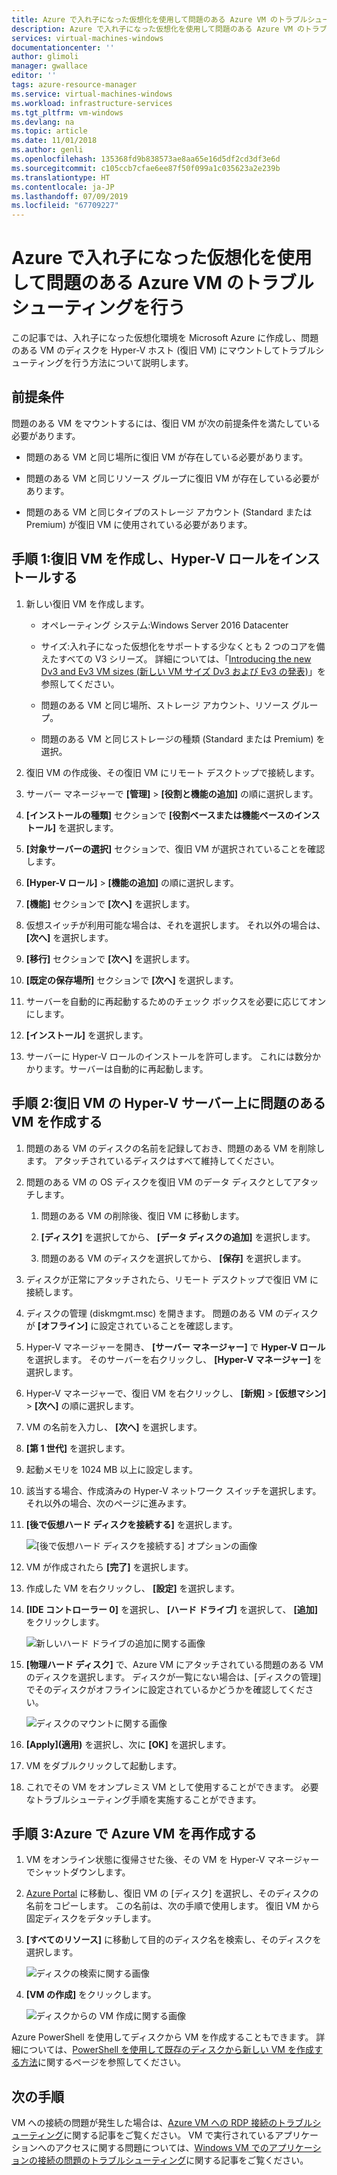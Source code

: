 ```yaml
---
title: Azure で入れ子になった仮想化を使用して問題のある Azure VM のトラブルシューティングを行う | Microsoft Docs
description: Azure で入れ子になった仮想化を使用して問題のある Azure VM のトラブルシューティングを行う方法
services: virtual-machines-windows
documentationcenter: ''
author: glimoli
manager: gwallace
editor: ''
tags: azure-resource-manager
ms.service: virtual-machines-windows
ms.workload: infrastructure-services
ms.tgt_pltfrm: vm-windows
ms.devlang: na
ms.topic: article
ms.date: 11/01/2018
ms.author: genli
ms.openlocfilehash: 135368fd9b838573ae8aa65e16d5df2cd3df3e6d
ms.sourcegitcommit: c105ccb7cfae6ee87f50f099a1c035623a2e239b
ms.translationtype: HT
ms.contentlocale: ja-JP
ms.lasthandoff: 07/09/2019
ms.locfileid: "67709227"
---
```

# <a name="troubleshoot-a-problem-azure-vm-by-using-nested-virtualization-in-azure"></a>Azure で入れ子になった仮想化を使用して問題のある Azure VM のトラブルシューティングを行う

この記事では、入れ子になった仮想化環境を Microsoft Azure に作成し、問題のある VM のディスクを Hyper-V ホスト (復旧 VM) にマウントしてトラブルシューティングを行う方法について説明します。

## <a name="prerequisites"></a>前提条件

問題のある VM をマウントするには、復旧 VM が次の前提条件を満たしている必要があります。

-   問題のある VM と同じ場所に復旧 VM が存在している必要があります。

-   問題のある VM と同じリソース グループに復旧 VM が存在している必要があります。

-   問題のある VM と同じタイプのストレージ アカウント (Standard または Premium) が復旧 VM に使用されている必要があります。

## <a name="step-1-create-a-rescue-vm-and-install-hyper-v-role"></a>手順 1:復旧 VM を作成し、Hyper-V ロールをインストールする

1.  新しい復旧 VM を作成します。

    -  オペレーティング システム:Windows Server 2016 Datacenter

    -  サイズ:入れ子になった仮想化をサポートする少なくとも 2 つのコアを備えたすべての V3 シリーズ。 詳細については、「[Introducing the new Dv3 and Ev3 VM sizes (新しい VM サイズ Dv3 および Ev3 の発表)](https://azure.microsoft.com/blog/introducing-the-new-dv3-and-ev3-vm-sizes/)」を参照してください。

    -  問題のある VM と同じ場所、ストレージ アカウント、リソース グループ。

    -  問題のある VM と同じストレージの種類 (Standard または Premium) を選択。

2.  復旧 VM の作成後、その復旧 VM にリモート デスクトップで接続します。

3.  サーバー マネージャーで **[管理]**  >  **[役割と機能の追加]** の順に選択します。

4.  **[インストールの種類]** セクションで **[役割ベースまたは機能ベースのインストール]** を選択します。

5.  **[対象サーバーの選択]** セクションで、復旧 VM が選択されていることを確認します。

6.  **[Hyper-V ロール]**  >  **[機能の追加]** の順に選択します。

7.  **[機能]** セクションで **[次へ]** を選択します。

8.  仮想スイッチが利用可能な場合は、それを選択します。 それ以外の場合は、 **[次へ]** を選択します。

9.  **[移行]** セクションで **[次へ]** を選択します。

10. **[既定の保存場所]** セクションで **[次へ]** を選択します。

11. サーバーを自動的に再起動するためのチェック ボックスを必要に応じてオンにします。

12. **[インストール]** を選択します。

13. サーバーに Hyper-V ロールのインストールを許可します。 これには数分かかります。サーバーは自動的に再起動します。

## <a name="step-2-create-the-problem-vm-on-the-rescue-vms-hyper-v-server"></a>手順 2:復旧 VM の Hyper-V サーバー上に問題のある VM を作成する

1.  問題のある VM のディスクの名前を記録しておき、問題のある VM を削除します。 アタッチされているディスクはすべて維持してください。 

2.  問題のある VM の OS ディスクを復旧 VM のデータ ディスクとしてアタッチします。

    1.  問題のある VM の削除後、復旧 VM に移動します。

    2.  **[ディスク]** を選択してから、 **[データ ディスクの追加]** を選択します。

    3.  問題のある VM のディスクを選択してから、 **[保存]** を選択します。

3.  ディスクが正常にアタッチされたら、リモート デスクトップで復旧 VM に接続します。

4.  ディスクの管理 (diskmgmt.msc) を開きます。 問題のある VM のディスクが **[オフライン]** に設定されていることを確認します。

5.  Hyper-V マネージャーを開き、 **[サーバー マネージャー]** で **Hyper-V ロール**を選択します。 そのサーバーを右クリックし、 **[Hyper-V マネージャー]** を選択します。

6.  Hyper-V マネージャーで、復旧 VM を右クリックし、 **[新規]**  >  **[仮想マシン]**  >  **[次へ]** の順に選択します。

7.  VM の名前を入力し、 **[次へ]** を選択します。

8.  **[第 1 世代]** を選択します。

9.  起動メモリを 1024 MB 以上に設定します。

10. 該当する場合、作成済みの Hyper-V ネットワーク スイッチを選択します。 それ以外の場合、次のページに進みます。

11. **[後で仮想ハード ディスクを接続する]** を選択します。

    ![[後で仮想ハード ディスクを接続する] オプションの画像](media/troubleshoot-vm-by-use-nested-virtualization/attach-disk-later.png)

12. VM が作成されたら **[完了]** を選択します。

13. 作成した VM を右クリックし、 **[設定]** を選択します。

14. **[IDE コントローラー 0]** を選択し、 **[ハード ドライブ]** を選択して、 **[追加]** をクリックします。

    ![新しいハード ドライブの追加に関する画像](media/troubleshoot-vm-by-use-nested-virtualization/create-new-drive.png)    

15. **[物理ハード ディスク]** で、Azure VM にアタッチされている問題のある VM のディスクを選択します。 ディスクが一覧にない場合は、[ディスクの管理] でそのディスクがオフラインに設定されているかどうかを確認してください。

    ![ディスクのマウントに関する画像](media/troubleshoot-vm-by-use-nested-virtualization/mount-disk.png)  


17. **[Apply]\(適用\)** を選択し、次に **[OK]** を選択します。

18. VM をダブルクリックして起動します。

19. これでその VM をオンプレミス VM として使用することができます。 必要なトラブルシューティング手順を実施することができます。

## <a name="step-3-re-create-your-azure-vm-in-azure"></a>手順 3:Azure で Azure VM を再作成する

1.  VM をオンライン状態に復帰させた後、その VM を Hyper-V マネージャーでシャットダウンします。

2.  [Azure Portal](https://portal.azure.com) に移動し、復旧 VM の [ディスク] を選択し、そのディスクの名前をコピーします。 この名前は、次の手順で使用します。 復旧 VM から固定ディスクをデタッチします。

3.  **[すべてのリソース]** に移動して目的のディスク名を検索し、そのディスクを選択します。

     ![ディスクの検索に関する画像](media/troubleshoot-vm-by-use-nested-virtualization/search-disk.png)     

4. **[VM の作成]** をクリックします。

     ![ディスクからの VM 作成に関する画像](media/troubleshoot-vm-by-use-nested-virtualization/create-vm-from-vhd.png) 

Azure PowerShell を使用してディスクから VM を作成することもできます。 詳細については、[PowerShell を使用して既存のディスクから新しい VM を作成する方法](../windows/create-vm-specialized.md#create-the-new-vm)に関するページを参照してください。 

## <a name="next-steps"></a>次の手順

VM への接続の問題が発生した場合は、[Azure VM への RDP 接続のトラブルシューティング](troubleshoot-rdp-connection.md)に関する記事をご覧ください。 VM で実行されているアプリケーションへのアクセスに関する問題については、[Windows VM でのアプリケーションの接続の問題のトラブルシューティング](troubleshoot-app-connection.md)に関する記事をご覧ください。
